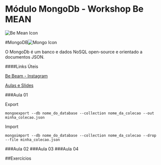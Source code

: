 # Módulo MongoDb - Workshop Be MEAN

![Be Mean Icon](https://camo.githubusercontent.com/1a286c9f755fd3565a692c42b38c34495e44ac68/687474703a2f2f7765627363686f6f6c2e696f2f62656d65616e2f696d616765732f6c6f676f2e706e67)

#MongoDB![Mongo Icon](https://camo.githubusercontent.com/b543a486d75c07ba1660c64851a2fc7b94113774/687474703a2f2f7777772e6178616e747765622e636f6d2f696d616765732f69636f6e732f6d6f6e676f2e706e67)


O MongoDb é um banco e dados NoSQL open-source e orientado a documentos JSON.


####Links Úteis

[Be Beam - Instagram](https://github.com/Webschool-io/be-mean-instagram)

[Aulas e Slides](https://github.com/Webschool-io/be-mean-instagram/wiki/M%C3%B3dulo-_--MongoDB)

###Aula 01



Export

```
mongoexport --db nome_do_database --collection nome_da_colecao --out minha_colecao.json
```

Import

```
mongoimport --db nome_do_database --collection nome_da_colecao --drop --file minha_colecao.json
```

###Aula 02
###Aula 03
###Aula 04




##Exercícios

